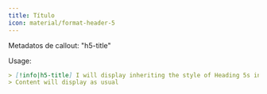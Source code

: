 ```yaml
---
title: Título
icon: material/format-header-5
---
```


Metadatos de callout: "h5-title"

Usage:
```md
> [!info|h5-title] I will display inheriting the style of Heading 5s in this theme
> Content will display as usual
```